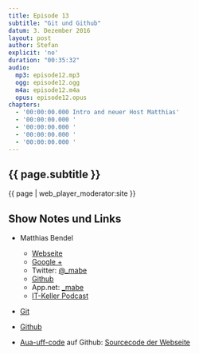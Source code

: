 ```yaml
---
title: Episode 13
subtitle: "Git und Github"
datum: 3. Dezember 2016
layout: post
author: Stefan
explicit: 'no'
duration: "00:35:32"
audio:
  mp3: episode12.mp3
  ogg: episode12.ogg
  m4a: episode12.m4a
  opus: episode12.opus
chapters:
  - '00:00:00.000 Intro and neuer Host Matthias'
  - '00:00:00.000 '
  - '00:00:00.000 '
  - '00:00:00.000 '
  - '00:00:00.000 '
---
```


## {{ page.subtitle }}

{{ page | web_player_moderator:site }}

## Show Notes und Links

* Matthias Bendel
  * [Webseite](https://mabe.at/)
  * [Google +](https://plus.google.com/+MatthiasBendel)
  * Twitter: [@_mabe](https://twitter.com/_mabe)
  * [Github](https://github.com/mabe-at)
  * App.net: [_mabe](https://alpha.app.net/_mabe)
  * [IT-Keller Podcast](https://it-keller.at/podcast)

* [Git](https://git-scm.com/)
* [Github](https://github.com/)
* [Aua-uff-code](https://github.com/aua-uff-code) auf Github: [Sourcecode der Webseite](https://github.com/aua-uff-code/aua-uff-co.de)